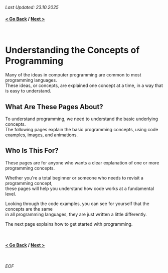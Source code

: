 *Last Updated: 23.10.2025*

#### [< Go Back][go-back] / [Next >][next]

[go-back]: https://github.com/rento-fox/Code-Guides/tree/main/Intro%20To%20Programming 'Intro To Programming'
[next]: https://github.com/rento-fox/Code-Guides/tree/main/Intro%20To%20Programming/ITP%20Tutorial/ITP%2001%20Programming 'ITP 01 Programming'

<br>

# Understanding the Concepts of Programming

Many of the ideas in computer programming are common to most programming languages.<br>
These ideas, or concepts, are explained one concept at a time, in a way that is easy to understand.

## What Are These Pages About?
To understand programming, we need to understand the basic underlying concepts.<br>
The following pages explain the basic programming concepts, using code examples, images, and animations.

## Who Is This For?
These pages are for anyone who wants a clear explanation of one or more programming concepts.

Whether you're a total beginner or someone who needs to revisit a programming concept,<br>
these pages will help you understand how code works at a fundamental level.

Looking through the code examples, you can see for yourself that the concepts are the same<br>
in all programming languages, they are just written a little differently.

The next page explains how to get started with programming.

<br>

#### [< Go Back][go-back] / [Next >][next]

[go-back]: https://github.com/rento-fox/Code-Guides/tree/main/Intro%20To%20Programming 'Intro To Programming'
[next]: https://github.com/rento-fox/Code-Guides/tree/main/Intro%20To%20Programming/ITP%20Tutorial/ITP%2001%20Programming 'ITP 01 Programming'

<br>

*EOF*
